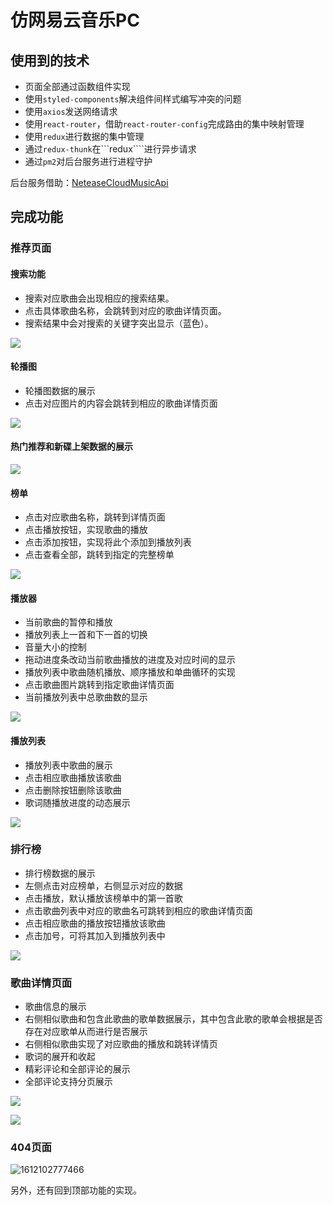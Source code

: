 # 仿网易云音乐PC

## 使用到的技术
- 页面全部通过函数组件实现
- 使用```styled-components```解决组件间样式编写冲突的问题
- 使用```axios```发送网络请求
- 使用```react-router```，借助```react-router-config```完成路由的集中映射管理
- 使用```redux```进行数据的集中管理
- 通过```redux-thunk```在```redux````进行异步请求
- 通过```pm2```对后台服务进行进程守护

后台服务借助：[NeteaseCloudMusicApi](https://binaryify.github.io/NeteaseCloudMusicApi/#/?id=%e7%81%b5%e6%84%9f%e6%9d%a5%e8%87%aa)
## 完成功能

### 推荐页面

#### 搜索功能

- 搜索对应歌曲会出现相应的搜索结果。
- 点击具体歌曲名称，会跳转到对应的歌曲详情页面。
- 搜索结果中会对搜索的关键字突出显示（蓝色）。

![](https://cdn.nlark.com/yuque/0/2021/gif/1756670/1612100859381-0f98b4cf-c787-4929-a336-f4163163f1cf.gif)

#### 轮播图

- 轮播图数据的展示
- 点击对应图片的内容会跳转到相应的歌曲详情页面

![](https://cdn.nlark.com/yuque/0/2021/gif/1756670/1612100865162-1e77bba4-3ef0-4c97-a036-af23b84df970.gif)

#### 热门推荐和新碟上架数据的展示

![](https://cdn.nlark.com/yuque/0/2021/png/1756670/1612101520076-c0258b9e-6b70-40eb-b28d-646e3eb25cb1.png?x-oss-process=image%2Fresize%2Cw_1120)

#### 榜单

- 点击对应歌曲名称，跳转到详情页面
- 点击播放按钮，实现歌曲的播放
- 点击添加按钮，实现将此个添加到播放列表
- 点击查看全部，跳转到指定的完整榜单



![](https://cdn.nlark.com/yuque/0/2021/gif/1756670/1612100876838-672eb8d0-7b3e-4e2f-a418-bac8ffbeaeee.gif)



#### 播放器

- 当前歌曲的暂停和播放
- 播放列表上一首和下一首的切换
- 音量大小的控制
- 拖动进度条改动当前歌曲播放的进度及对应时间的显示
- 播放列表中歌曲随机播放、顺序播放和单曲循环的实现
- 点击歌曲图片跳转到指定歌曲详情页面
- 当前播放列表中总歌曲数的显示

![](https://cdn.nlark.com/yuque/0/2021/gif/1756670/1612100878862-c139fb53-27fc-444b-90c9-8b8ea5fb8fc8.gif)

#### 播放列表

- 播放列表中歌曲的展示
- 点击相应歌曲播放该歌曲
- 点击删除按钮删除该歌曲
- 歌词随播放进度的动态展示

![](https://cdn.nlark.com/yuque/0/2021/gif/1756670/1612100878862-c139fb53-27fc-444b-90c9-8b8ea5fb8fc8.gif)





### 排行榜

- 排行榜数据的展示
- 左侧点击对应榜单，右侧显示对应的数据
- 点击播放，默认播放该榜单中的第一首歌
- 点击歌曲列表中对应的歌曲名可跳转到相应的歌曲详情页面
- 点击相应歌曲的播放按钮播放该歌曲
- 点击加号，可将其加入到播放列表中

![](https://cdn.nlark.com/yuque/0/2021/gif/1756670/1612100880527-31f346e1-5804-4e66-af82-c8f646f9d917.gif)

### 歌曲详情页面

- 歌曲信息的展示
- 右侧相似歌曲和包含此歌曲的歌单数据展示，其中包含此歌的歌单会根据是否存在对应歌单从而进行是否展示
- 右侧相似歌曲实现了对应歌曲的播放和跳转详情页
- 歌词的展开和收起
- 精彩评论和全部评论的展示
- 全部评论支持分页展示

![](https://cdn.nlark.com/yuque/0/2021/png/1756670/1612102502167-7c8ac300-04ac-4712-b657-92296787f402.png?x-oss-process=image%2Fresize%2Cw_1492)

![](https://cdn.nlark.com/yuque/0/2021/gif/1756670/1612100889907-bb79a1d5-8ceb-41a8-8c8a-048855828841.gif)

### 404页面

![1612102777466](https://cdn.nlark.com/yuque/0/2021/png/1756670/1612102771849-e728c742-ee0e-4cad-b53d-4e8ea4c40c77.png?x-oss-process=image%2Fresize%2Cw_1492)



另外，还有回到顶部功能的实现。

